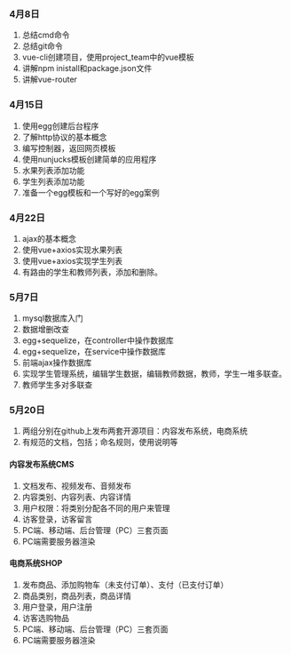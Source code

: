 ### 4月8日

1. 总结cmd命令
2. 总结git命令
3. vue-cli创建项目，使用project_team中的vue模板
4. 讲解npm inistall和package.json文件
5. 讲解vue-router

### 4月15日

1. 使用egg创建后台程序
2. 了解http协议的基本概念
3. 编写控制器，返回网页模板
4. 使用nunjucks模板创建简单的应用程序
5. 水果列表添加功能
6. 学生列表添加功能
7. 准备一个egg模板和一个写好的egg案例

### 4月22日

1. ajax的基本概念
2. 使用vue+axios实现水果列表
3. 使用vue+axios实现学生列表
4. 有路由的学生和教师列表，添加和删除。

### 5月7日

1. mysql数据库入门
2. 数据增删改查
3. egg+sequelize，在controller中操作数据库
4. egg+sequelize，在service中操作数据库
5. 前端ajax操作数据库
6. 实现学生管理系统，编辑学生数据，编辑教师数据，教师，学生一堆多联查。
7. 教师学生多对多联查

### 5月20日

1. 两组分别在github上发布两套开源项目：内容发布系统，电商系统
2. 有规范的文档，包括；命名规则，使用说明等

#### 内容发布系统CMS

1. 文档发布、视频发布、音频发布
2. 内容类别、内容列表、内容详情
3. 用户权限：将类别分配各不同的用户来管理
4. 访客登录，访客留言
5. PC端、移动端、后台管理（PC）三套页面
6. PC端需要服务器渲染

#### 电商系统SHOP

1. 发布商品、添加购物车（未支付订单）、支付（已支付订单）
2. 商品类别，商品列表，商品详情
3. 用户登录，用户注册
4. 访客选购物品
5. PC端、移动端、后台管理（PC）三套页面
6. PC端需要服务器渲染
